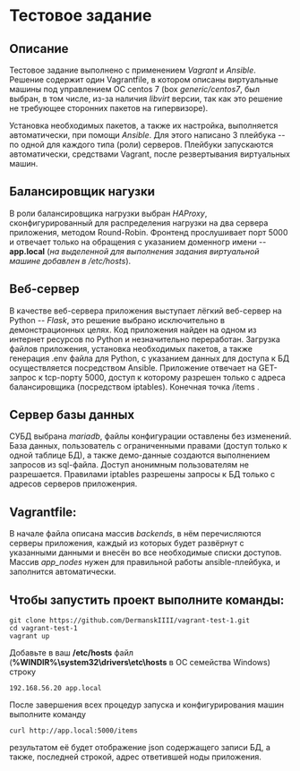 # Тестовое задание
## Описание

Тестовое задание выполнено с применением *Vagrant* и *Ansible*. Решение содержит один Vagrantfile, в котором описаны виртуальные машины под управлением ОС centos 7 (box *generic/centos7*, был выбран, в том числе, из-за наличия *libvirt* версии, так как это решение не требующее сторонних пакетов на гипервизоре). 

Установка необходимых пакетов, а также их настройка, выполняется автоматически, при помощи *Ansible*. Для этого написано 3 плейбука -- по одной для каждого типа (роли) серверов. Плейбуки запускаются автоматически, средствами Vagrant, после резвертывания виртуальных машин.

## Балансировщик нагузки
В роли балансировщика нагрузки выбран *HAProxy*, сконфигурированный для распределения нагрузки на два сервера приложения, методом Round-Robin. Фронтенд прослушивает порт 5000 и отвечает только на обращения с указанием доменногр имени -- **app.local** (*на выделенной для выполнения задания виртуальной машине добавлен в /etc/hosts*).

## Веб-сервер
В качестве веб-сервера приложения выступает лёгкий веб-сервер на Python -- *Flask*, это решение выбрано исключительно в демонстрационных целях. Код приложения найден на одном из интернет ресурсов по Python и незначительно переработан. Загрузка файлов приложения, установка необходимых пакетов, а также генерация .env файла для Python, с указанием данных для доступа к БД осуществляется посредством Ansible. Приложение отвечает на GET-запрос к tcp-порту 5000, доступ к которому разрешен только с адреса балансировщика (посредством iptables). Конечная точка /items .

## Сервер базы данных
СУБД выбрана *mariadb*, файлы конфигурации оставлены без изменений. База данных, пользователь с ограниченными правами (доступ только к одной таблице БД), а также демо-данные создаются выполнением запросов из sql-файла. Доступ анонимным пользователям не разрешается. Правилами iptables разрешены запросы к БД только с адресов серверов приложенрия.

## Vagrantfile:

В начале файла описана массив *backends*, в нём перечисляются серверы приложения, каждый из которых будет развёрнут с указанными данными и внесён во все необходимые списки доступов. Массив *app_nodes* нужен для правильной работы ansible-плейбука, и заполнится автоматически.

## Чтобы запустить проект выполните команды:
    
	git clone https://github.com/DermanskIIII/vagrant-test-1.git
	cd vagrant-test-1
	vagrant up
    
Добавьте в ваш **/etc/hosts** файл (**%WINDIR%\system32\drivers\etc\hosts** в ОС семейства Windows) строку

`192.168.56.20 app.local`

После завершения всех процедур запуска и конфигурирования машин выполните команду
    
`curl http://app.local:5000/items`
    
результатом её будет отображение json содержащего записи БД, а также, последней строкой, адрес ответившей ноды приложения.